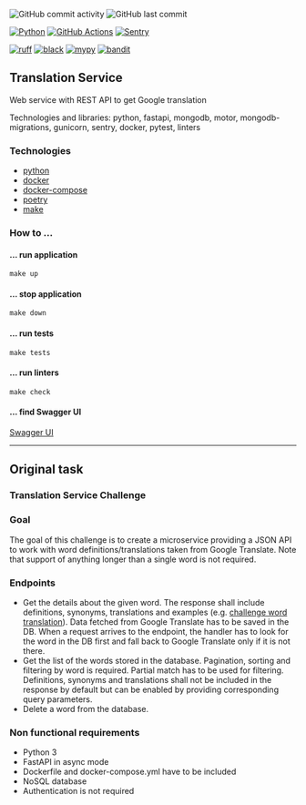 ![GitHub commit activity](https://img.shields.io/github/commit-activity/y/Sanchoyzer/translation_service)
![GitHub last commit](https://img.shields.io/github/last-commit/Sanchoyzer/translation_service)

[![Python](https://img.shields.io/badge/Python-3.11-3776AB.svg?style=flat&logo=python&logoColor=ffdd54)](https://www.python.org)
[![GitHub Actions](https://img.shields.io/badge/github%20actions-%232671E5.svg?logo=githubactions&logoColor=white)](https://github.com/Sanchoyzer/translation_service/actions)
[![Sentry](https://img.shields.io/static/v1?message=Sentry&color=362D59&logo=Sentry&logoColor=FFFFFF&label=)](https://sentry.io)

[![ruff](https://img.shields.io/endpoint?url=https://raw.githubusercontent.com/charliermarsh/ruff/main/assets/badge/v2.json)](https://github.com/astral-sh/ruff)
[![black](https://img.shields.io/badge/code%20style-black-000000.svg)](https://github.com/psf/black)
[![mypy](http://www.mypy-lang.org/static/mypy_badge.svg)](http://mypy-lang.org/)
[![bandit](https://img.shields.io/badge/security-bandit-green.svg)](https://github.com/PyCQA/bandit)

## Translation Service ##

Web service with REST API to get Google translation

Technologies and libraries: python, fastapi, mongodb, motor, mongodb-migrations, gunicorn, sentry, docker, pytest, linters

### Technologies ###

- [python](https://www.python.org/)
- [docker](https://www.docker.com/)
- [docker-compose](https://docs.docker.com/compose/)
- [poetry](https://python-poetry.org/docs/)
- [make](https://www.gnu.org/software/make/)

### How to ... ###

#### ... run application ####
`make up`

#### ... stop application ####
`make down`

#### ... run tests ####
`make tests`

#### ... run linters ####
`make check`

#### ... find Swagger UI ####
[Swagger UI](http://0.0.0.0:8081/docs)

---

## Original task

### Translation Service Challenge

### Goal
The goal of this challenge is to create a microservice providing a JSON API to work with word
definitions/translations taken from Google Translate. Note that support of anything longer than a single
word is not required.

### Endpoints
- Get the details about the given word.
The response shall include definitions, synonyms, translations and examples
(e.g. [challenge word translation](https://translate.google.com/details?sl=en&tl=es&text=challenge&op=translate)).
Data fetched from Google Translate has to be saved in the DB. When a request arrives to the endpoint,
the handler has to look for the word in the DB first and fall back to Google Translate only if it is not there.
- Get the list of the words stored in the database.
Pagination, sorting and filtering by word is required. Partial match has to be used for filtering.
Definitions, synonyms and translations shall not be included in the response by default but can be
enabled by providing corresponding query parameters.
- Delete a word from the database.

### Non functional requirements
- Python 3
- FastAPI in async mode
- Dockerfile and docker-compose.yml have to be included
- NoSQL database
- Authentication is not required
